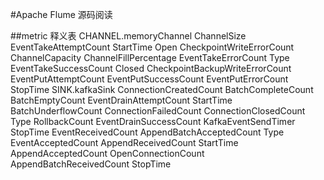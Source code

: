#Apache Flume 源码阅读



##metric 释义表
CHANNEL.memoryChannel
ChannelSize
EventTakeAttemptCount
StartTime
Open
CheckpointWriteErrorCount
ChannelCapacity
ChannelFillPercentage
EventTakeErrorCount
Type
EventTakeSuccessCount
Closed
CheckpointBackupWriteErrorCount
EventPutAttemptCount
EventPutSuccessCount
EventPutErrorCount
StopTime
SINK.kafkaSink
ConnectionCreatedCount
BatchCompleteCount
BatchEmptyCount
EventDrainAttemptCount
StartTime
BatchUnderflowCount
ConnectionFailedCount
ConnectionClosedCount
Type
RollbackCount
EventDrainSuccessCount
KafkaEventSendTimer
StopTime
EventReceivedCount
AppendBatchAcceptedCount
Type
EventAcceptedCount
AppendReceivedCount
StartTime
AppendAcceptedCount
OpenConnectionCount
AppendBatchReceivedCount
StopTime
